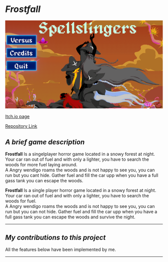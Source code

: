 # *Frostfall*

![Spellslingers Menu](/SpellSlingers/Images/SpellSlingers_Menu.png)  

[Itch.io page](https://yrgo-game-creator.itch.io/spellslingers)  

[Repository Link](https://github.com/Gankare/FrostfallHorrorGame)  

## *A brief game description*

**Frostfall** Is a singelplayer horror game located in a snowy forest at night. Your car ran out of fuel and with only a lighter, you have to search the woods for more fuel laying around.  
A Angry wendigo roams the woods and is not happy to see you, you can run but you cant hide. Gather fuel and fill the car upp when you have a full gass tank you can escape the woods.

**Frostfall** Is a single player horror game located in a snowy forest at night. Your car ran out of fuel and with only a lighter, you have to search the woods for fuel.  
A Angry wendigo roams the woods and is not happy to see you, you can run but you can not hide. Gather fuel and fill the car upp when you have a full gass tank you can escape the woods and survive the night.  

---

## *My contributions to this project*

All the features below have been implemented by me. 

---

